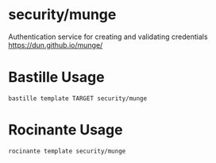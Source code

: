 # security/munge
Authentication service for creating and validating credentials
https://dun.github.io/munge/

# Bastille Usage
```shell
bastille template TARGET security/munge
```

# Rocinante Usage
```shell
rocinante template security/munge
```
